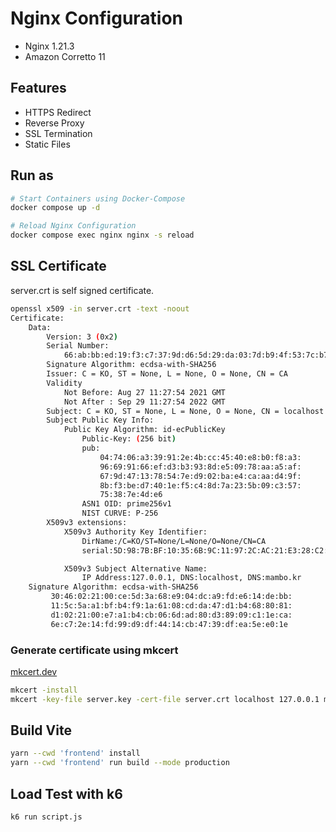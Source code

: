 # Nginx Configuration

- Nginx 1.21.3
- Amazon Corretto 11

## Features

- HTTPS Redirect
- Reverse Proxy
- SSL Termination
- Static Files

## Run as

```sh
# Start Containers using Docker-Compose
docker compose up -d

# Reload Nginx Configuration
docker compose exec nginx nginx -s reload
```

## SSL Certificate

server.crt is self signed certificate.

```sh
openssl x509 -in server.crt -text -noout
Certificate:
    Data:
        Version: 3 (0x2)
        Serial Number:
            66:ab:bb:ed:19:f3:c7:37:9d:d6:5d:29:da:03:7d:b9:4f:53:7c:b7
        Signature Algorithm: ecdsa-with-SHA256
        Issuer: C = KO, ST = None, L = None, O = None, CN = CA
        Validity
            Not Before: Aug 27 11:27:54 2021 GMT
            Not After : Sep 29 11:27:54 2022 GMT
        Subject: C = KO, ST = None, L = None, O = None, CN = localhost
        Subject Public Key Info:
            Public Key Algorithm: id-ecPublicKey
                Public-Key: (256 bit)
                pub:
                    04:74:06:a3:39:91:2e:4b:cc:45:40:e8:b0:f8:a3:
                    96:69:91:66:ef:d3:b3:93:8d:e5:09:78:aa:a5:af:
                    67:9d:47:13:78:54:7e:d9:02:ba:e4:ca:aa:d4:9f:
                    8b:f3:be:d7:40:1e:f5:c4:8d:7a:23:5b:09:c3:57:
                    75:38:7e:4d:e6
                ASN1 OID: prime256v1
                NIST CURVE: P-256
        X509v3 extensions:
            X509v3 Authority Key Identifier:
                DirName:/C=KO/ST=None/L=None/O=None/CN=CA
                serial:5D:98:7B:BF:10:35:6B:9C:11:97:2C:AC:21:E3:28:C2:FF:AF:2D:3D

            X509v3 Subject Alternative Name:
                IP Address:127.0.0.1, DNS:localhost, DNS:mambo.kr
    Signature Algorithm: ecdsa-with-SHA256
         30:46:02:21:00:ce:5d:3a:68:e9:04:dc:a9:fd:e6:14:de:bb:
         11:5c:5a:a1:bf:b4:f9:1a:61:08:cd:da:47:d1:b4:68:80:81:
         d1:02:21:00:e7:a1:b4:cb:06:6d:ad:80:d3:89:09:c1:1e:ca:
         6e:c7:2e:14:fd:99:d9:df:44:14:cb:47:39:df:ea:5e:e0:1e
```

### Generate certificate using mkcert

[mkcert.dev](https://mkcert.dev)

```sh
mkcert -install
mkcert -key-file server.key -cert-file server.crt localhost 127.0.0.1 mambo.kr
```

## Build Vite

```sh
yarn --cwd 'frontend' install
yarn --cwd 'frontend' run build --mode production
```

## Load Test with k6

```sh
k6 run script.js
```
